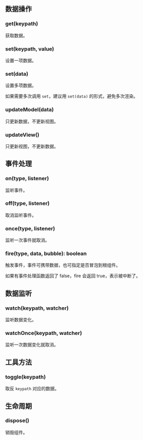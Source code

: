## 数据操作

### get(keypath)

获取数据。

### set(keypath, value)

设置一项数据。

### set(data)

设置多项数据。

如果需要多次调用 `set`，建议用 `set(data)` 的形式，避免多次渲染。

### updateModel(data)

只更新数据，不更新视图。

### updateView()

只更新视图，不更新数据。

## 事件处理

### on(type, listener)

监听事件。

### off(type, listener)

取消监听事件。

### once(type, listener)

监听一次事件就取消。

### fire(type, data, bubble): boolean

触发事件，事件可携带数据，也可指定是否冒泡到根组件。

如果有事件处理函数返回了 false，fire 会返回 true，表示被中断了。

## 数据监听

### watch(keypath, watcher)

监听数据变化。

### watchOnce(keypath, watcher)

监听一次数据变化就取消。

## 工具方法

### toggle(keypath)

取反 `keypath` 对应的数据。

## 生命周期

### dispose()

销毁组件。
